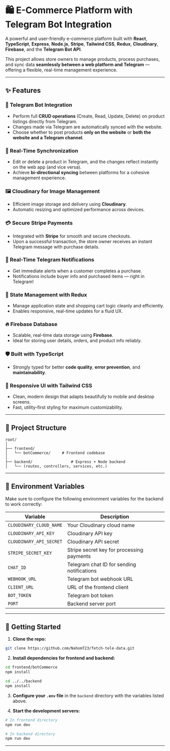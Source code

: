 # 🛍️ E-Commerce Platform with Telegram Bot Integration

A powerful and user-friendly e-commerce platform built with **React**, **TypeScript**, **Express**, **Node.js**, **Stripe**, **Tailwind CSS**, **Redux**, **Cloudinary**, **Firebase**, and the **Telegram Bot API**. 

This project allows store owners to manage products, process purchases, and sync data **seamlessly between a web platform and Telegram** — offering a flexible, real-time management experience.

---

## ✨ Features

### 🤖 Telegram Bot Integration
- Perform full **CRUD operations** (Create, Read, Update, Delete) on product listings directly from Telegram.
- Changes made via Telegram are automatically synced with the website.
- Choose whether to post products **only on the website** or **both the website and a Telegram channel**.

### 🔄 Real-Time Synchronization
- Edit or delete a product in Telegram, and the changes reflect instantly on the web app (and vice versa).
- Achieve **bi-directional syncing** between platforms for a cohesive management experience.

### 🖼️ Cloudinary for Image Management
- Efficient image storage and delivery using **Cloudinary**.
- Automatic resizing and optimized performance across devices.

### 💳 Secure Stripe Payments
- Integrated with **Stripe** for smooth and secure checkouts.
- Upon a successful transaction, the store owner receives an instant Telegram message with purchase details.

### 📲 Real-Time Telegram Notifications
- Get immediate alerts when a customer completes a purchase.
- Notifications include buyer info and purchased items — right in Telegram!

### 🧠 State Management with Redux
- Manage application state and shopping cart logic cleanly and efficiently.
- Enables responsive, real-time updates for a fluid UX.

### 🔥 Firebase Database
- Scalable, real-time data storage using **Firebase**.
- Ideal for storing user details, orders, and product info reliably.

### 🛡️ Built with TypeScript
- Strongly typed for better **code quality**, **error prevention**, and **maintainability**.

### 📱 Responsive UI with Tailwind CSS
- Clean, modern design that adapts beautifully to mobile and desktop screens.
- Fast, utility-first styling for maximum customizability.

---

## 📁 Project Structure

```
root/
│
├── frontend/
│   └── botCommerce/     # Frontend codebase
│
├── backend/                 # Express + Node backend
│   └── (routes, controllers, services, etc.)
```

---

## 🔐 Environment Variables

Make sure to configure the following environment variables for the backend to work correctly:

| Variable               | Description                                |
|------------------------|--------------------------------------------|
| `CLOUDINARY_CLOUD_NAME` | Your Cloudinary cloud name                |
| `CLOUDINARY_API_KEY`    | Cloudinary API key                        |
| `CLOUDINARY_API_SECRET` | Cloudinary API secret                     |
| `STRIPE_SECRET_KEY`     | Stripe secret key for processing payments |
| `CHAT_ID`               | Telegram chat ID for sending notifications |
| `WEBHOOK_URL`           | Telegram bot webhook URL                  |
| `CLIENT_URL`            | URL of the frontend client                |
| `BOT_TOKEN`             | Telegram bot token                        |
| `PORT`                  | Backend server port                       |

---

## 🚀 Getting Started

1. **Clone the repo:**

```bash
git clone https://github.com/NahomT23/fetch-tele-data.git
```

2. **Install dependencies for frontend and backend:**

```bash
cd frontend/botCommerce
npm install

cd ../../backend
npm install
```

3. **Configure your `.env` file** in the `backend` directory with the variables listed above.

4. **Start the development servers:**

```bash
# In frontend directory
npm run dev

# In backend directory
npm run dev
```

---
